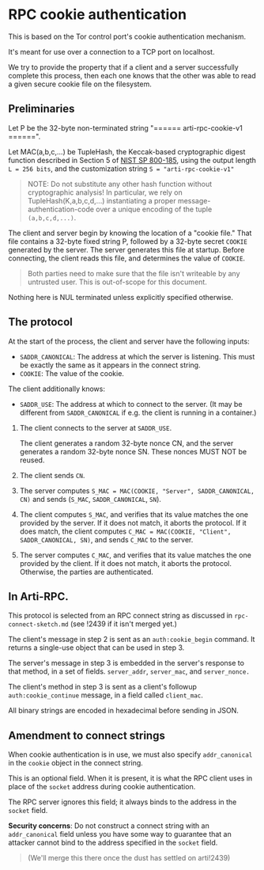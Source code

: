 # RPC cookie authentication

This is based on the Tor control port's cookie authentication mechanism.

It's meant for use over a connection to a TCP port on localhost.

We try to provide the property that if a client and a server successfully
complete this process, then each one knows that the other was able to read
a given secure cookie file on the filesystem.


## Preliminaries

Let P be the 32-byte non-terminated string
"====== arti-rpc-cookie-v1 ======".

Let MAC(a,b,c,...) be TupleHash,
the Keccak-based cryptographic digest function
described in Section 5 of [NIST SP 800-185],
using the output length `L = 256 bits`,
and the customization string `S = "arti-rpc-cookie-v1"`

> NOTE: Do not substitute any other hash function without cryptographic
> analysis!  In particular, we rely on TupleHash(K,a,b,c,d,...)
> instantiating a proper message-authentication-code over a unique
> encoding of the tuple `(a,b,c,d,...)`.

The client and server begin by knowing the location of a "cookie file."
That file contains a 32-byte fixed string P, followed by a 32-byte secret
`COOKIE` generated by the server. The server generates this file at startup.
Before connecting, the client reads this file,
and determines the value of `COOKIE`.

> Both parties need to make sure that the file isn't writeable by any
> untrusted user.  This is out-of-scope for this document.

Nothing here is NUL terminated unless explicitly specified otherwise.

[NIST SP 800-185]: https://nvlpubs.nist.gov/nistpubs/SpecialPublications/NIST.SP.800-185.pdf

## The protocol

At the start of the process, the client and server have the following inputs:
  - `SADDR_CANONICAL`: The address at which the server is listening.
    This must be exactly the same as it appears in the connect string.
  - `COOKIE`: The value of the cookie.

The client additionally knows:
  - `SADDR_USE`: The address at which to connect to the server.
    (It may be different from `SADDR_CANONICAL`
    if e.g. the client is running in a container.)

1. The client connects to the server at `SADDR_USE`.

   The client generates a random 32-byte nonce CN,
   and the server generates a random 32-byte nonce SN.
   These nonces MUST NOT be reused.

2. The client sends `CN`.

3. The server computes
   `S_MAC = MAC(COOKIE, "Server", SADDR_CANONICAL, CN)`
   and sends (`S_MAC`, `SADDR_CANONICAL`, `SN`).

4. The client computes `S_MAC`, and verifies that its value matches the one
   provided by the server.  If it does not match, it aborts the protocol.
   If it does match, the client computes
   `C_MAC = MAC(COOKIE, "Client", SADDR_CANONICAL, SN)`,
   and sends `C_MAC` to the server.

5. The server computes `C_MAC`, and verifies that its value matches the one
   provided by the client.  If it does not match, it aborts the protocol.
   Otherwise, the parties are authenticated.

## In Arti-RPC.

This protocol is selected from an RPC connect string as discussed
in `rpc-connect-sketch.md` (see !2439 if it isn't merged yet.)

The client's message in step 2 is sent as an `auth:cookie_begin` command.
It returns a single-use object that can be used in step 3.

The server's message in step 3 is embedded in the server's response to that
method, in a set of fields. `server_addr`, `server_mac`, and `server_nonce.`

The client's method in step 3 is sent as a client's followup
`auth:cookie_continue` message, in a field called `client_mac`.

All binary strings are encoded in hexadecimal before sending in JSON.

## Amendment to connect strings

When cookie authentication is in use, we must also specify `addr_canonical`
in the `cookie` object in the connect string.

This is an optional field.
When it is present, it is what the RPC client uses
in place of the `socket` address
during cookie authentication.

The RPC server ignores this field; it always binds to the address
in the `socket` field.

**Security concerns**: Do not construct a connect string with an
`addr_canonical` field unless you have some way to guarantee
that an attacker cannot bind to the address specified in the `socket`
field.

> (We'll merge this there once the dust has settled on arti!2439)
